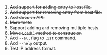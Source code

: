 1. <del>Add support for adding entry to host file.</del>
2. <del>Add support for removing entry from host file.</del>
3. <del>Add docs on API.</del>
4. <del>More tests.</del>
5. Support adding and removing multiple hosts.
6. <del>Move ``Load()`` method to constructor.</del>
7. Add ```--all``` flag to ``list`` command.
8. Add ``--help`` output.
9. Test IP address format.
